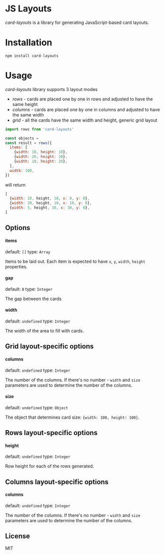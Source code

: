 # JS Layouts

*card-layouts* is a library for generating JavaScript-based card layouts.

# Installation

```
npm install card-layouts
```

# Usage

*card-layouts* library supports 3 layout modes
* *rows* - cards are placed one by one in rows and adjusted to have the same
  height
* *columns* - cards are placed one by one in columns and adjusted to have the
  same width
* *grid* - all the cards have the same width and height, generic grid layout

```js
import rows from 'card-layouts'

const objects =
const result = rows({
  items: [
    {width: 10, height: 10},
    {width: 20, height: 10},
    {width: 10, height: 20},
  ],
  width: 100,
})
```

will return

```js
[
  {width: 10, height, 10, x: 0, y: 0},
  {width: 20, height, 10, x: 10, y: 0},
  {width: 5, height, 10, x: 30, y: 0},
]
```

## Options

#### items

default: `[]`
type: `Array`

Items to be laid out. Each item is expected to have `x`, `y`, `width`, `height`
properties.

#### gap

default: `0`
type: `Integer`

The gap between the cards

#### width

default: `undefined`
type: `Integer`

The width of the area to fill with cards.

## Grid layout-specific options

#### columns

default: `undefined`
type: `Integer`

The number of the columns. If there's no number - `width` and `size` parameters
are used to determine the number of the columns.

#### size

default: `undefined`
type: `Object`

The object that determines card size: `{width: 100, height: 100}`.


## Rows layout-specific options

#### height

default: `undefined`
type: `Integer`

Row height for each of the rows generated.


## Columns layout-specific options

#### columns

default: `undefined`
type: `Integer`

The number of the columns. If there's no number - `width` and `size` parameters
are used to determine the number of the columns.


## License

MIT
